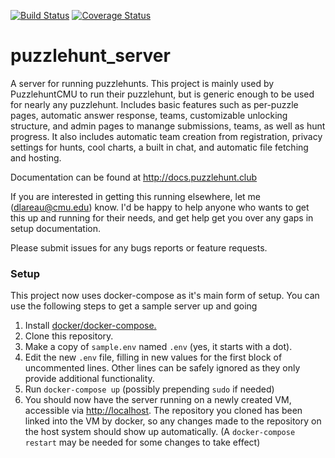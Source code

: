 [![Build Status](https://travis-ci.org/dlareau/puzzlehunt_server.svg)](https://travis-ci.org/dlareau/puzzlehunt_server)
[![Coverage Status](https://coveralls.io/repos/github/dlareau/puzzlehunt_server/badge.svg)](https://coveralls.io/github/dlareau/puzzlehunt_server)

# puzzlehunt_server
A server for running puzzlehunts. This project is mainly used by PuzzlehuntCMU to run their puzzlehunt, but is generic enough to be used for nearly any puzzlehunt. Includes basic features such as per-puzzle pages, automatic answer response, teams, customizable unlocking structure, and admin pages to manange submissions, teams, as well as hunt progress. It also includes automatic team creation from registration, privacy settings for hunts, cool charts, a built in chat, and automatic file fetching and hosting.

Documentation can be found at http://docs.puzzlehunt.club

If you are interested in getting this running elsewhere, let me (dlareau@cmu.edu) know. I'd be happy to help anyone who wants to get this up and running for their needs, and get help get you over any gaps in setup documentation.

Please submit issues for any bugs reports or feature requests.

### Setup
This project now uses docker-compose as it's main form of setup. You can use the following steps to get a sample server up and going

1. Install [docker/docker-compose.](https://docs.docker.com/compose/install/)
2. Clone this repository.
3. Make a copy of ```sample.env``` named ```.env``` (yes, it starts with a dot).
4. Edit the new ```.env``` file, filling in new values for the first block of uncommented lines. Other lines can be safely ignored as they only provide additional functionality.
5. Run ```docker-compose up``` (possibly prepending ```sudo``` if needed)
6. You should now have the server running on a newly created VM, accessible via [http://localhost](http://localhost). The repository you cloned has been linked into the VM by docker, so any changes made to the repository on the host system should show up automatically. (A ```docker-compose restart``` may be needed for some changes to take effect)
